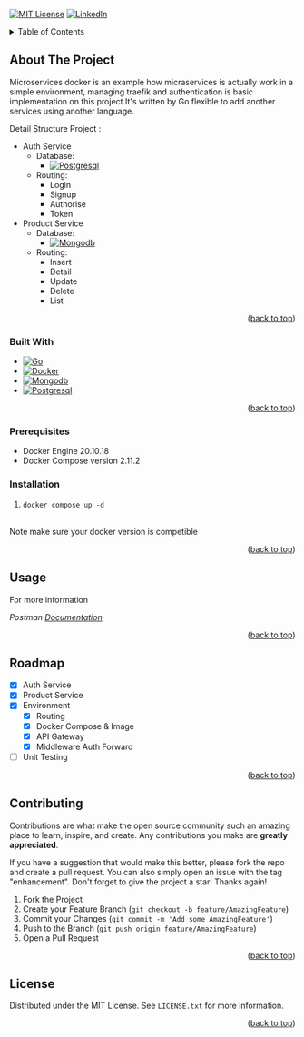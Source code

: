 <a name="readme-top"></a>

[![MIT License][license-shield]][license-url]
[![LinkedIn][linkedin-shield]][linkedin-url]

<!-- TABLE OF CONTENTS -->
<details>
  <summary>Table of Contents</summary>
  <ol>
    <li>
      <a href="#about-the-project">About The Project</a>
      <ul>
        <li><a href="#built-with">Built With</a></li>
      </ul>
    </li>
    <li><a href="#prerequisites">Prerequisites</a></li>
    <li><a href="#installation">Installation</a></li>
    <li><a href="#usage">Usage</a></li>
    <li><a href="#roadmap">Roadmap</a></li>
    <li><a href="#contributing">Contributing</a></li>
    <li><a href="#license">License</a></li>
  </ol>
</details>



<!-- ABOUT THE PROJECT -->
## About The Project

Microservices docker is an example how micraservices is actually work in a simple environment, managing traefik and authentication is basic implementation on this project.It's written by Go flexible to add another services using another language. 

Detail Structure Project :
* Auth Service
  * Database:
    * [![Postgresql][Postgresql.com]][Postgresql-url]
  * Routing:
    * Login
    * Signup
    * Authorise
    * Token
* Product Service
  * Database:
    * [![Mongodb][Mongodb.com]][Mongodb-url]
  * Routing:
    * Insert
    * Detail
    * Update
    * Delete
    * List

<p align="right">(<a href="#readme-top">back to top</a>)</p>



### Built With

* [![Go][Go.com]][Go-url]
* [![Docker][Docker.com]][Docker-url]
* [![Mongodb][Mongodb.com]][Mongodb-url]
* [![Postgresql][Postgresql.com]][Postgresql-url]


<p align="right">(<a href="#readme-top">back to top</a>)</p>

### Prerequisites
* Docker Engine 20.10.18
* Docker Compose version 2.11.2

### Installation
1. ```docker compose up -d```
<br />
Note make sure your docker version is competible
<p align="right">(<a href="#readme-top">back to top</a>)</p>



<!-- USAGE EXAMPLES -->
## Usage

For more information 

_Postman [Documentation](https://www.postman.com/belivine/workspace/microservices-docker)_

<p align="right">(<a href="#readme-top">back to top</a>)</p>



<!-- ROADMAP -->
## Roadmap

- [x] Auth Service
- [x] Product Service
- [x] Environment
    - [x] Routing
    - [x] Docker Compose & Image
    - [x] API Gateway
    - [x] Middleware Auth Forward
- [ ] Unit Testing
<p align="right">(<a href="#readme-top">back to top</a>)</p>



<!-- CONTRIBUTING -->
## Contributing

Contributions are what make the open source community such an amazing place to learn, inspire, and create. Any contributions you make are **greatly appreciated**.

If you have a suggestion that would make this better, please fork the repo and create a pull request. You can also simply open an issue with the tag "enhancement".
Don't forget to give the project a star! Thanks again!

1. Fork the Project
2. Create your Feature Branch (`git checkout -b feature/AmazingFeature`)
3. Commit your Changes (`git commit -m 'Add some AmazingFeature'`)
4. Push to the Branch (`git push origin feature/AmazingFeature`)
5. Open a Pull Request

<p align="right">(<a href="#readme-top">back to top</a>)</p>


<!-- LICENSE -->
## License

Distributed under the MIT License. See `LICENSE.txt` for more information.

<p align="right">(<a href="#readme-top">back to top</a>)</p>

<!-- MARKDOWN LINKS & IMAGES -->
<!-- https://www.markdownguide.org/basic-syntax/#reference-style-links -->
[license-shield]: https://img.shields.io/github/license/briankliwon/microservices-docker
[license-url]: https://github.com/briankliwon/microservices-docker/blob/master/LICENSE
[linkedin-shield]: https://img.shields.io/badge/-LinkedIn-black.svg?style=flat&logo=linkedin&colorB=555
[linkedin-url]: https://www.linkedin.com/in/muhammad-saiful-abdulah-079545186/
[Design-url]:https://www.figma.com/file/JrLuk8F8CwUI7QUBTkSh3G/Microservices-Docker?node-id=0%3A1
[product-screenshot]: images/screenshot.png
[GO.com]:https://img.shields.io/badge/GO%201.19-0769AD?style=flat&logo=go&logoColor=white
[GO-Url]:https://go.dev/
[Docker.com]:https://img.shields.io/badge/docker-003f8c?style=flat&logo=docker&logoColor=white
[Docker-Url]:https://www.docker.com/
[Mongodb.com]:https://img.shields.io/badge/mongodb-116149?style=flat&logo=mongodb&logoColor=white
[Mongodb-Url]:https://www.mongodb.com/
[Postgresql.com]:https://img.shields.io/badge/postgresql-32658f?style=flat&logo=postgresql&logoColor=white
[Postgresql-Url]:https://www.postgresql.org/
[Redis.com]:https://img.shields.io/badge/redis-d82c20?style=flat&logo=redis&logoColor=white
[Redis-Url]:https://redis.io/
